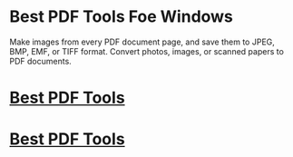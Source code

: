 # Best PDF Tools Foe Windows

Make images from every PDF document page, and save them to JPEG, BMP, EMF, or TIFF format. Convert photos, images, or scanned papers to PDF documents.

# [Best PDF Tools ](https://techsoft.pro/)

# [Best PDF Tools](https://techsoft.pro/) 
